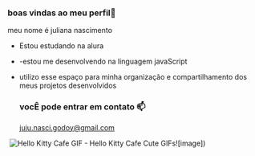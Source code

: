 ### boas vindas ao meu perfil🌹

meu nome é juliana nascimento

- Estou estudando na alura
- -estou me desenvolvendo na linguagem javaScript
- utilizo esse espaço para minha organização e compartilhamento dos meus projetos desenvolvidos

  ### vocÊ pode entrar em contato 📫

   juju.nasci.godoy@gmail.com

![]()
<img src="https://media1.tenor.com/m/QGYOjLUamAkAAAAC/hello-kitty-cafe.gif" alt="Hello Kitty Cafe GIF - Hello Kitty Cafe Cute GIFs"/>![image])

